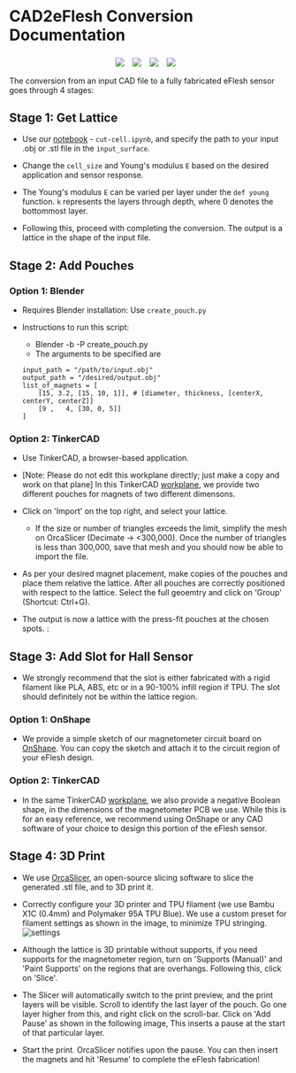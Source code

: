 # CAD2eFlesh Conversion Documentation

#####
<div align="center">
    <a href="https://github.com/notvenky/eFlesh/blob/main/microstructure/microstructure_inflators/cut-cell.ipynb"><img src="https://img.shields.io/static/v1?label=Stage%201&message=CAD-to-Lattice&color=white"></a> &ensp;
    <a href="https://www.tinkercad.com/things/aekbuRLt2Mz-fantabulous-bigery/edit?returnTo=https%3A%2F%2Fwww.tinkercad.com%2Fdashboard%2Fdesigns%2F3d&sharecode=zKVxHblWRNvldYdELXpionVA-Yl_7HfavL0uF0SSqkA"><img src="https://img.shields.io/static/v1?label=Stage%202&message=Add%20Pouches&color=lightblue"></a> &ensp;
    <a href=""><img src="https://img.shields.io/static/v1?label=Stage%203&message=Add%20Slot&color=skyblue"></a> &ensp;
    <a href="https://github.com/SoftFever/OrcaSlicer"><img src="https://img.shields.io/static/v1?label=Stage%204&message=3D-Print&color=blue"></a> &ensp;
</div>

The conversion from an input CAD file to a fully fabricated eFlesh sensor goes through 4 stages: 

## Stage 1: Get Lattice

- Use our <a href="https://github.com/notvenky/eFlesh/blob/main/microstructure/microstructure_inflators/cut-cell.ipynb">notebook</a> - ```cut-cell.ipynb```, and specify the path to your input .obj or .stl file in the ```input_surface```.

- Change the ```cell_size``` and Young's modulus ```E``` based on the desired application and sensor response.

- The Young's modulus ```E``` can be varied per layer under the ```def young``` function. ```k``` represents the layers through depth, where 0 denotes the bottommost layer.

- Following this, proceed with completing the conversion. The output is a lattice in the shape of the input file.

## Stage 2: Add Pouches

### Option 1: Blender
- Requires Blender installation: Use ```create_pouch.py```

- Instructions to run this script: 
    - Blender -b -P create_pouch.py
    - The arguments to be specified are 
    ```
    input_path = "/path/to/input.obj"
    output_path = "/desired/output.obj"
    list_of_magnets = [
        [15, 3.2, [15, 10, 1]], # [diameter, thickness, [centerX, centerY, centerZ]]
        [9 ,   4, [30, 0, 5]]
    ]
    ```

### Option 2: TinkerCAD
- Use TinkerCAD, a browser-based application.

- [Note: Please do not edit this workplane directly; just make a copy and work on that plane] In this TinkerCAD <a href="https://www.tinkercad.com/things/aekbuRLt2Mz-fantabulous-bigery/edit?returnTo=https%3A%2F%2Fwww.tinkercad.com%2Fdashboard%2Fdesigns%2F3d&sharecode=zKVxHblWRNvldYdELXpionVA-Yl_7HfavL0uF0SSqkA">workplane</a>, we provide two different pouches for magnets of two different dimensons.

- Click on 'Import' on the top right, and select your lattice. 
    - If the size or number of triangles exceeds the limit, simplify the mesh on OrcaSlicer (Decimate $\rightarrow$ <300,000). Once the number of triangles is less than 300,000, save that mesh and you should now be able to import the file.

- As per your desired magnet placement, make copies of the pouches and place them relative the lattice. After all pouches are correctly positioned with respect to the lattice. Select the full geoemtry and click on 'Group' (Shortcut: Ctrl+G).

- The output is now a lattice with the press-fit pouches at the chosen spots.
: 
## Stage 3: Add Slot for Hall Sensor

- We strongly recommend that the slot is either fabricated with a rigid filament like PLA, ABS, etc or in a 90-100% infill region if TPU. The slot should definitely not be within the lattice region.

### Option 1: OnShape
- We provide a simple sketch of our magnetometer circuit board on <a href="">OnShape</a>. You can copy the sketch and attach it to the circuit region of your eFlesh design. 

### Option 2: TinkerCAD
- In the same TinkerCAD <a href="https://www.tinkercad.com/things/aekbuRLt2Mz-fantabulous-bigery/edit?returnTo=https%3A%2F%2Fwww.tinkercad.com%2Fdashboard%2Fdesigns%2F3d&sharecode=zKVxHblWRNvldYdELXpionVA-Yl_7HfavL0uF0SSqkA">workplane</a>, we also provide a negative Boolean shape, in the dimensions of the magnetometer PCB we use. While this is for an easy reference, we recommend using OnShape or any CAD software of your choice to design this portion of the eFlesh sensor.

## Stage 4: 3D Print

- We use <a href="https://github.com/SoftFever/OrcaSlicer">OrcaSlicer</a>, an open-source slicing software to slice the generated .stl file, and to 3D print it.

- Correctly configure your 3D printer and TPU filament (we use Bambu X1C (0.4mm) and Polymaker 95A TPU Blue). We use a custom preset for filament settings as shown in the image, to minimize TPU stringing.
![settings](https://github.com/user-attachments/assets/dbd2a048-7602-4b70-8727-fa2ac21b89bb)

- Although the lattice is 3D printable without supports, if you need supports for the magnetometer region, turn on 'Supports (Manual)' and 'Paint Supports' on the regions that are overhangs. Following this, click on 'Slice'.

- The Slicer will automatically switch to the print preview, and the print layers will be visible. Scroll to identify the last layer of the pouch. Go one layer higher from this, and right click on the scroll-bar. Click on 'Add Pause' as shown in the following image, This inserts a pause at the start of that particular layer.

- Start the print. OrcaSlicer notifies upon the pause. You can then insert the magnets and hit 'Resume' to complete the eFlesh fabrication!
